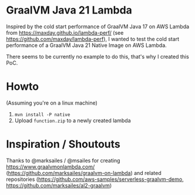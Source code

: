 # GraalVM Java 21 Lambda

Inspired by the cold start performance of GraalVM Java 17 on AWS Lambda from https://maxday.github.io/lambda-perf/ (see https://github.com/maxday/lambda-perf),
I wanted to test the cold start performance of a GraalVM Java 21 Native Image on AWS Lambda.

There seems to be currently no example to do this, that's why I created this PoC.

# Howto
(Assuming you're on a linux machine)
1. `mvn install -P native`
2. Upload `function.zip` to a newly created lambda

# Inspiration / Shoutouts

Thanks to @marksailes / @msailes for creating https://www.graalvmonlambda.com/ (https://github.com/marksailes/graalvm-on-lambda) and related repositories (https://github.com/aws-samples/serverless-graalvm-demo, https://github.com/marksailes/al2-graalvm)
